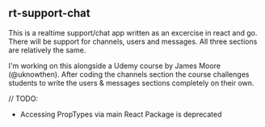 ## rt-support-chat

This is a realtime support/chat app written as an excercise in react and go. There will be support for channels, users and messages. All three sections are relatively the same.

I'm working on this alongside a Udemy course by James Moore (@uknowthen). After coding the channels section the course challenges students to write the users & messages sections completely on their own.

// TODO: 
+ Accessing PropTypes via main React Package is deprecated